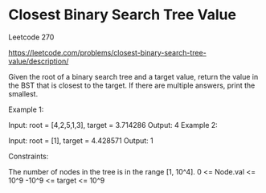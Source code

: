 # Closest Binary Search Tree Value


Leetcode 270

https://leetcode.com/problems/closest-binary-search-tree-value/description/



Given the root of a binary search tree and a target value, return the value in the BST that is closest to the target. If there are multiple answers, print the smallest.

 

Example 1:


Input: root = [4,2,5,1,3], target = 3.714286
Output: 4
Example 2:

Input: root = [1], target = 4.428571
Output: 1
 

Constraints:

The number of nodes in the tree is in the range [1, 10^4].
0 <= Node.val <= 10^9
-10^9 <= target <= 10^9
